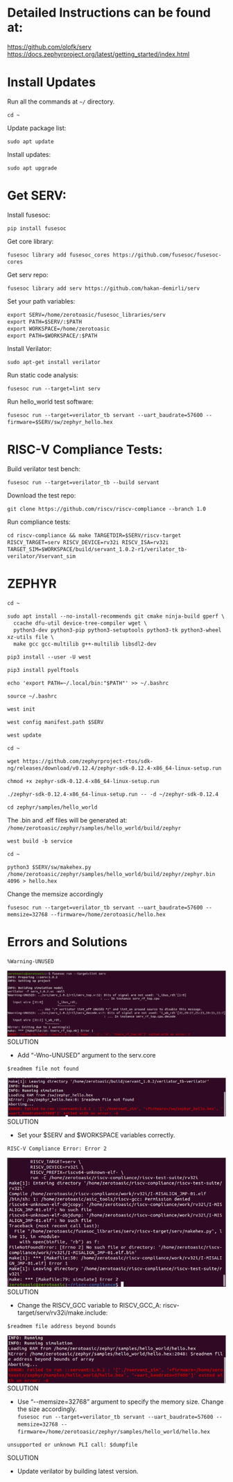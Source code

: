 # Detailed Instructions can be found at:
https://github.com/olofk/serv   
https://docs.zephyrproject.org/latest/getting_started/index.html   

# Install Updates
Run all the commands at ```~/``` directory.   
```
cd ~
```
Update package list:      
```
sudo apt update
```  
Install updates:  
```
sudo apt upgrade
```
# Get SERV:  
Install fusesoc:  
```
pip install fusesoc
```  
Get core library:  
```
fusesoc library add fusesoc_cores https://github.com/fusesoc/fusesoc-cores
```  
Get serv repo:  
```
fusesoc library add serv https://github.com/hakan-demirli/serv
```  

Set your path variables:  
```
export SERV=/home/zerotoasic/fusesoc_libraries/serv
export PATH=$SERV/:$PATH
export WORKSPACE=/home/zerotoasic
export PATH=$WORKSPACE/:$PATH
```
Install Verilator:  
```
sudo apt-get install verilator
```  
Run static code analysis:  
```
fusesoc run --target=lint serv
```  
Run hello_world test software:  
```
fusesoc run --target=verilator_tb servant --uart_baudrate=57600 --firmware=$SERV/sw/zephyr_hello.hex
```  

# RISC-V Compliance Tests:  
Build verilator test bench:  
```
fusesoc run --target=verilator_tb --build servant
```  
Download the test repo:  
```
git clone https://github.com/riscv/riscv-compliance --branch 1.0
```  
Run compliance tests:  
```
cd riscv-compliance && make TARGETDIR=$SERV/riscv-target RISCV_TARGET=serv RISCV_DEVICE=rv32i RISCV_ISA=rv32i TARGET_SIM=$WORKSPACE/build/servant_1.0.2-r1/verilator_tb-verilator/Vservant_sim
```  


# ZEPHYR  
```
cd ~
```  

```
sudo apt install --no-install-recommends git cmake ninja-build gperf \
  ccache dfu-util device-tree-compiler wget \
  python3-dev python3-pip python3-setuptools python3-tk python3-wheel xz-utils file \
  make gcc gcc-multilib g++-multilib libsdl2-dev
```  
```
pip3 install --user -U west
```  

```
pip3 install pyelftools
```  

```
echo 'export PATH=~/.local/bin:"$PATH"' >> ~/.bashrc
```

```
source ~/.bashrc
```

```
west init
```

```
west config manifest.path $SERV
```

```
west update
```

```
cd ~
```

```
wget https://github.com/zephyrproject-rtos/sdk-ng/releases/download/v0.12.4/zephyr-sdk-0.12.4-x86_64-linux-setup.run
```

```
chmod +x zephyr-sdk-0.12.4-x86_64-linux-setup.run
```

```
./zephyr-sdk-0.12.4-x86_64-linux-setup.run -- -d ~/zephyr-sdk-0.12.4
```

```
cd zephyr/samples/hello_world
```

The .bin and .elf files will be generated at: ```/home/zerotoasic/zephyr/samples/hello_world/build/zephyr```

```
west build -b service
```

```
cd ~
```

```
python3 $SERV/sw/makehex.py /home/zerotoasic/zephyr/samples/hello_world/build/zephyr/zephyr.bin 4096 > hello.hex
```

Change the memsize accordingly  
```
fusesoc run --target=verilator_tb servant --uart_baudrate=57600 --memsize=32768 --firmware=/home/zerotoasic/hello.hex
```

# Errors and Solutions
``` 
%Warning-UNUSED
```   
![alt text](https://github.com/hakan-demirli/serv/blob/main/error_jpg/Warning_UNUSED.png?raw=true)  
SOLUTION
* Add “-Wno-UNUSED” argument to the serv.core
``` 
$readmem file not found
```   
![alt text](https://github.com/hakan-demirli/serv/blob/main/error_jpg/%24readmem%20file%20not%20found.png?raw=true)  
SOLUTION
* Set your $SERV and $WORKSPACE variables correctly.
``` 
RISC-V Compliance Error: Error 2
```   
![alt text](https://github.com/hakan-demirli/serv/blob/main/error_jpg/Compliance_error.png?raw=true)  
SOLUTION
* Change the RISCV_GCC variable to RISCV_GCC_A: riscv-target/serv/rv32i/make.include:
``` 
$readmem file address beyond bounds
```   
![alt text](https://github.com/hakan-demirli/serv/blob/main/error_jpg/%24readmem_file_address_beyond_bounds.png?raw=true)  
SOLUTION
* Use “--memsize=32768” argument to specify the memory size. Change the size accordingly.    
```fusesoc run --target=verilator_tb servant --uart_baudrate=57600 --memsize=32768 --firmware=/home/zerotoasic/zephyr/samples/hello_world/hello.hex```

``` 
unsupported or unknown PLI call: $dumpfile
```   
SOLUTION
* Update verilator by building latest version.
